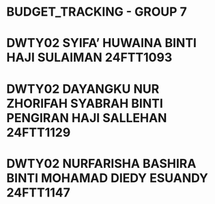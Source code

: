 # BUDGET_TRACKING - GROUP 7

# DWTY02 SYIFA’ HUWAINA BINTI HAJI SULAIMAN 24FTT1093
# DWTY02 DAYANGKU NUR ZHORIFAH SYABRAH BINTI PENGIRAN HAJI SALLEHAN 24FTT1129
# DWTY02 NURFARISHA BASHIRA BINTI MOHAMAD DIEDY ESUANDY 24FTT1147
